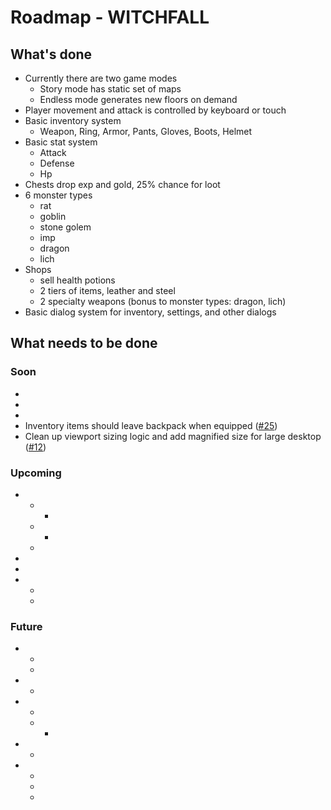 # Roadmap - WITCHFALL

## What's done
- Currently there are two game modes
  - Story mode has static set of maps
  - Endless mode generates new floors on demand
- Player movement and attack is controlled by keyboard or touch
- Basic inventory system
  - Weapon, Ring, Armor, Pants, Gloves, Boots, Helmet
- Basic stat system
  - Attack
  - Defense
  - Hp
- Chests drop exp and gold, 25% chance for loot
- 6 monster types
  - rat
  - goblin
  - stone golem
  - imp
  - dragon
  - lich
- Shops
  - sell health potions
  - 2 tiers of items, leather and steel
  - 2 specialty weapons (bonus to monster types: dragon, lich)
- Basic dialog system for inventory, settings, and other dialogs

## What needs to be done

### Soon
- 
- 
- 
- Inventory items should leave backpack when equipped ([#25](https://github.com/ASteinheiser/react-rpg.com/issues/25))
- Clean up viewport sizing logic and add magnified size for large desktop ([#12](https://github.com/ASteinheiser/react-rpg.com/issues/12))

### Upcoming
- 
  - 
    - 
  - 
    - 
  - 
- 
- 
- 
  - 
  - 

### Future
- 
  - 
  - 
- 
  - 
- 
  - 
  - 
    - 
- 
  - 
- 
  - 
  - 
  - 